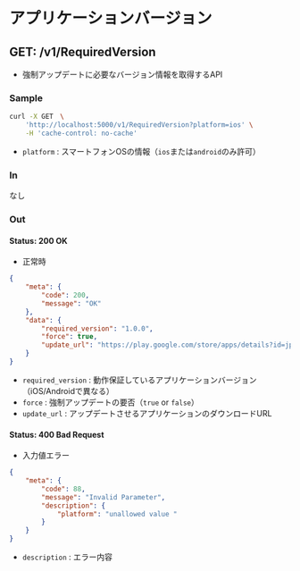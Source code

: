 # アプリケーションバージョン

## GET: /v1/RequiredVersion
* 強制アップデートに必要なバージョン情報を取得するAPI

### Sample
```sh
curl -X GET　\
    'http://localhost:5000/v1/RequiredVersion?platform=ios' \
    -H 'cache-control: no-cache'
```

* `platform` : スマートフォンOSの情報（`ios`または`android`のみ許可）

### In
なし

### Out

#### Status: 200 OK
* 正常時

```json
{
    "meta": {
        "code": 200,
        "message": "OK"
    },
    "data": {
        "required_version": "1.0.0",
        "force": true,
        "update_url": "https://play.google.com/store/apps/details?id=jp.co.nomura.nomurastock"
    }
}
```

* `required_version` : 動作保証しているアプリケーションバージョン（iOS/Androidで異なる）
* `force` : 強制アップデートの要否（`true` or `false`）
* `update_url` : アップデートさせるアプリケーションのダウンロードURL


#### Status: 400 Bad Request
* 入力値エラー

```json
{
    "meta": {
        "code": 88,
        "message": "Invalid Parameter",
        "description": {
            "platform": "unallowed value "
        }
    }
}
```
* `description` : エラー内容

